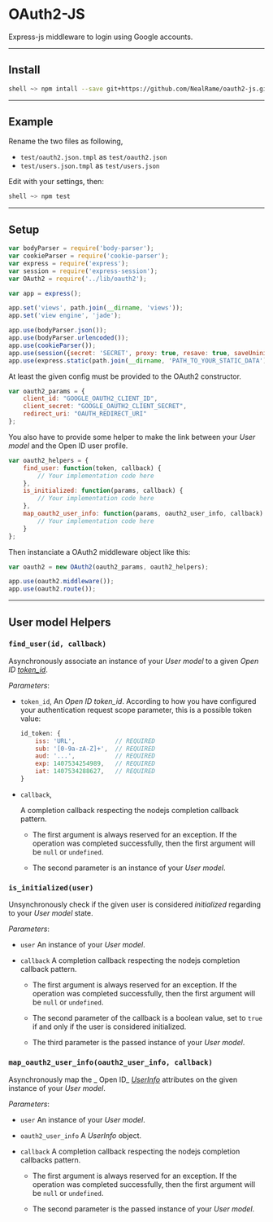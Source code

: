 OAuth2-JS
=========

Express-js middleware to login using Google accounts.


---
Install
-------

```sh
shell ~> npm intall --save git+https://github.com/NealRame/oauth2-js.git
```


---
Example
-------

Rename the two files as following,

 - `test/oauth2.json.tmpl` as `test/oauth2.json`
 - `test/users.json.tmpl` as `test/users.json`

Edit with your settings, then:

```sh
shell ~> npm test
```


---
Setup
-----

```javascript
var bodyParser = require('body-parser');
var cookieParser = require('cookie-parser');
var express = require('express');
var session = require('express-session');
var OAuth2 = require('../lib/oauth2');

var app = express();

app.set('views', path.join(__dirname, 'views'));
app.set('view engine', 'jade');

app.use(bodyParser.json());
app.use(bodyParser.urlencoded());
app.use(cookieParser());
app.use(session({secret: 'SECRET', proxy: true, resave: true, saveUninitialized: true}));
app.use(express.static(path.join(__dirname, 'PATH_TO_YOUR_STATIC_DATA')));
```

At least the given config must be provided to the OAuth2 constructor.

```javascript
var oauth2_params = {
    client_id: "GOOGLE_OAUTH2_CLIENT_ID",
    client_secret: "GOOGLE_OAUTH2_CLIENT_SECRET",
    redirect_uri: "OAUTH_REDIRECT_URI"
};
```

You also have to provide some helper to make the link between your _User_
_model_ and the Open ID user profile.

```javascript
var oauth2_helpers = {
    find_user: function(token, callback) {
        // Your implementation code here
    },
    is_initialized: function(params, callback) {
        // Your implementation code here
    },
    map_oauth2_user_info: function(params, oauth2_user_info, callback) {
        // Your implementation code here
    }
};
```

Then instanciate a OAuth2 middleware object like this:

```javascript
var oauth2 = new OAuth2(oauth2_params, oauth2_helpers);

app.use(oauth2.middleware());
app.use(oauth2.route());
```


---
User model Helpers
------------------

### `find_user(id, callback)`

Asynchronously associate an instance of your _User_ _model_ to a given
_Open ID_ [_token_id_](http://openid.net/specs/openid-connect-core-1_0.html#IDToken).

_Parameters_:

* `token_id`,
  An _Open ID token_id_. According to how you have configured your
  authentication request scope parameter, this is a possible token value:
    ```javascript
    id_token: {
        iss: 'URL',           // REQUIRED
        sub: '[0-9a-zA-Z]+',  // REQUIRED
        aud: '...',           // REQUIRED
        exp: 1407534254989,   // REQUIRED
        iat: 1407534288627,   // REQUIRED
    }
    ```

* `callback`,

  A  completion callback respecting the nodejs completion callback pattern.

  - The first argument is always reserved for an exception. If the operation
  was completed successfully, then the first argument will be `null` or
  `undefined`.

  - The second parameter is an instance of your _User_ _model_.


### `is_initialized(user)`

Unsynchronously check if the given user is considered _initialized_ regarding
to your _User_ _model_ state.

_Parameters_:

* `user`
  An instance of your _User_ _model_.

* `callback`
  A  completion callback respecting the nodejs completion callback pattern.

  - The first argument is always reserved for an exception. If the operation
  was completed successfully, then the first argument will be `null` or
  `undefined`.

  - The second parameter of the callback is a boolean value, set to `true` if
  and only if the user is considered initialized.

  - The third parameter is the passed instance of your _User_ _model_.


### `map_oauth2_user_info(oauth2_user_info, callback)`

Asynchronously map the _ Open ID_ [_UserInfo_](http://openid.net/specs/openid-connect-core-1_0.html#UserInfo)
attributes on the given instance of your _User_ _model_.

_Parameters_:

* `user`
  An instance of your _User_ _model_.

* `oauth2_user_info`
  A _UserInfo_ object.

* `callback`
  A  completion callback respecting the nodejs completion callbacks pattern.

  - The first argument is always reserved for an exception. If the operation
  was completed successfully, then the first argument will be `null` or
  `undefined`.

  - The second parameter is the passed instance of your _User_ _model_.

